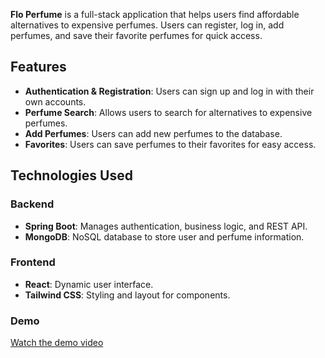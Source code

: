 **Flo Perfume** is a full-stack application that helps users find affordable alternatives to expensive perfumes. Users can register, log in, add perfumes, and save their favorite perfumes for quick access.

## Features

- **Authentication & Registration**: Users can sign up and log in with their own accounts.
- **Perfume Search**: Allows users to search for alternatives to expensive perfumes.
- **Add Perfumes**: Users can add new perfumes to the database.
- **Favorites**: Users can save perfumes to their favorites for easy access.

## Technologies Used

### Backend
- **Spring Boot**: Manages authentication, business logic, and REST API.
- **MongoDB**: NoSQL database to store user and perfume information.

### Frontend
- **React**: Dynamic user interface.
- **Tailwind CSS**: Styling and layout for components.

### Demo
[Watch the demo video](https://youtu.be/xuIVGwdyHGc)
